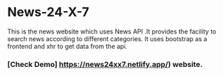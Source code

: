 # News-24-X-7
This is the news website which uses  News API .It provides the facility to search news according to different categories. It uses bootstrap as a frontend and xhr to get data from the api.
### [Check Demo] https://news24xx7.netlify.app/) website.
 
<!-- This site was built using [GitHub Pages](https://pages.github.com/).

 -->
